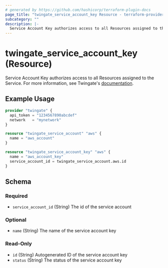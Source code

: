 ```yaml
---
# generated by https://github.com/hashicorp/terraform-plugin-docs
page_title: "twingate_service_account_key Resource - terraform-provider-twingate"
subcategory: ""
description: |-
  Service Account Key authorizes access to all Resources assigned to the Service. For more information, see Twingate's documentation https://www.twingate.com/docs/services/#2-select-generate-key-to-create-a-new-service-key.
---
```


# twingate_service_account_key (Resource)

Service Account Key authorizes access to all Resources assigned to the Service. For more information, see Twingate's [documentation](https://www.twingate.com/docs/services/#2-select-generate-key-to-create-a-new-service-key).

## Example Usage

```terraform
provider "twingate" {
  api_token = "1234567890abcdef"
  network   = "mynetwork"
}

resource "twingate_service_account" "aws" {
  name = "aws_account"
}

resource "twingate_service_account_key" "aws" {
  name = "aws_account_key"
  service_account_id = twingate_service_account.aws.id
}
```

<!-- schema generated by tfplugindocs -->
## Schema

### Required

- `service_account_id` (String) The id of the service account

### Optional

- `name` (String) The name of the service account key

### Read-Only

- `id` (String) Autogenerated ID of the service account key
- `status` (String) The status of the service account key



